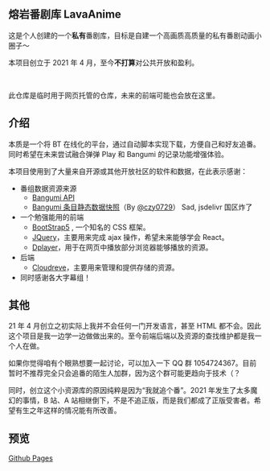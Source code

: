 ## 熔岩番剧库 LavaAnime

这是个人创建的一个**私有**番剧库，目标是自建一个高画质高质量的私有番剧动画小圈子～

本项目创立于 2021 年 4 月，至今**不打算**对公共开放和盈利。

<br/>

此仓库是临时用于网页托管的仓库，未来的前端可能也会放在这里。

## 介绍

本质是一个将 BT 在线化的平台，通过自动脚本实现下载，方便自己和好友追番。同时希望在未来尝试融合弹弹 Play 和 Bangumi 的记录功能增强体验。

本项目使用到了大量来自开源或其他开放社区的软件和数据，在此表示感谢：

- 番组数据资源来源
  - [Bangumi API](https://bangumi.github.io/api/#/)
  - [Bangumi 条目静态数据快照](https://github.com/czy0729/Bangumi-Subject)（By [@czy0729](https://github.com/czy0729)） Sad, jsdelivr 国区炸了
- 一个勉强能用的前端
  - [BootStrap5](https://getbootstrap.com/) , 一个知名的 CSS 框架。
  - [JQuery](https://jquery.com/)，主要用来完成 ajax 操作，希望未来能够学会 React。
  - [Dplayer](https://github.com/DIYgod/DPlayer)，用于在网页中播放部分浏览器能够播放的资源。
- 后端
  - [Cloudreve](https://github.com/cloudreve/Cloudreve)，主要用来管理和提供存储的资源。
- 同时感谢各大字幕组！

## 其他

21 年 4 月创立之初实际上我并不会任何一门开发语言，甚至 HTML 都不会。因此这个项目是我一边学一边做做出来的。至今前端后端以及资源的查找维护都是我一个人在做。

如果你觉得咱有个眼熟想要一起讨论，可以加入一下 QQ 群 1054724367。目前暂时不推荐完全只会追番的陌生人加群，因为这个群可能更趋向于技术（？

同时，创立这个小资源库的原因纯粹是因为“我就追个番”。2021 年发生了太多魔幻的事情，B 站、A 站相继倒下，不是不追正版，而是我们都成了正版受害者。希望有生之年这样的情况能有所改善。

## 预览

[Github Pages](https://magmablock.github.io/LavaAnimeWeb/)
